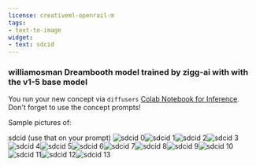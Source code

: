 ```yaml
---
license: creativeml-openrail-m
tags:
- text-to-image
widget:
- text: sdcid
---
```

### williamosman Dreambooth model trained by zigg-ai with with the v1-5 base model

You run your new concept via `diffusers` [Colab Notebook for Inference](https://colab.research.google.com/github/huggingface/notebooks/blob/main/diffusers/sd_dreambooth_inference.ipynb). Don't forget to use the concept prompts! 

Sample pictures of:
  
  
  
  
  
  
  
  
  
  
  
  
  
sdcid (use that on your prompt) 
![sdcid 0](https://huggingface.co/zigg-ai/williamosman/resolve/main/concept_images/sdcid_%281%29.jpg)![sdcid 1](https://huggingface.co/zigg-ai/williamosman/resolve/main/concept_images/sdcid_%282%29.jpg)![sdcid 2](https://huggingface.co/zigg-ai/williamosman/resolve/main/concept_images/sdcid_%283%29.jpg)![sdcid 3](https://huggingface.co/zigg-ai/williamosman/resolve/main/concept_images/sdcid_%284%29.jpg)![sdcid 4](https://huggingface.co/zigg-ai/williamosman/resolve/main/concept_images/sdcid_%285%29.jpg)![sdcid 5](https://huggingface.co/zigg-ai/williamosman/resolve/main/concept_images/sdcid_%286%29.jpg)![sdcid 6](https://huggingface.co/zigg-ai/williamosman/resolve/main/concept_images/sdcid_%287%29.jpg)![sdcid 7](https://huggingface.co/zigg-ai/williamosman/resolve/main/concept_images/sdcid_%288%29.jpg)![sdcid 8](https://huggingface.co/zigg-ai/williamosman/resolve/main/concept_images/sdcid_%289%29.jpg)![sdcid 9](https://huggingface.co/zigg-ai/williamosman/resolve/main/concept_images/sdcid_%2810%29.jpg)![sdcid 10](https://huggingface.co/zigg-ai/williamosman/resolve/main/concept_images/sdcid_%2811%29.jpg)![sdcid 11](https://huggingface.co/zigg-ai/williamosman/resolve/main/concept_images/sdcid_%2812%29.jpg)![sdcid 12](https://huggingface.co/zigg-ai/williamosman/resolve/main/concept_images/sdcid_%2813%29.jpg)![sdcid 13](https://huggingface.co/zigg-ai/williamosman/resolve/main/concept_images/sdcid_%2814%29.jpg)
